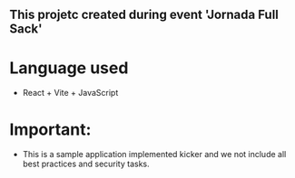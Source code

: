 ## This projetc created during event 'Jornada Full Sack'

# Language used

- React + Vite + JavaScript

# Important:

- This is a sample application implemented kicker and we not include all best practices and security tasks.
